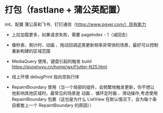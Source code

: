 # 打包（fastlane + 蒲公英配置）
init、配置
蒲公英和飞书、钉钉通信（https://www.pgyer.com/）现有能力

* 上拉加载更多，如果请求失败，需要 pageIndex - 1（减回去）

* 像秒表、倒计时、动画 、拖动回调这类更新频率非常快的场景，最好可以控制重新构建的区域范围

* MediaQuery 使用，键盘引起的触发 build https://guoshuyu.cn/home/wx/Flutter-N25.html

* 线上环境 debugPrint 指向空执行体

* RepaintBoundary 使用（当一个局部的组件，会频繁地触发更新，你不想让他影响其他区域时。最常见的场景是 动画 、循环定时器 、滑动操作,考虑使用 RepaintBoundary 包裹（这也是为什么 ListView 在默认情况下，会为每个条目都套上一个 RepaintBoundary 的原因））


